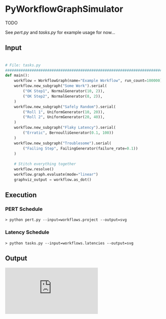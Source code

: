 # PyWorkflowGraphSimulator

TODO

See _pert.py_ and _tasks.py_ for example usage for now...

## Input

```python

# File: tasks.py
################################################################################
def main():
    workflow = WorkflowGraph(name="Example Workflow", run_count=100000)
    workflow.new_subgraph("Some Work").serial(
        ("OK Step1", NormalGenerator(10, 2)),
        ("OK Step2", NormalGenerator(8, 2)),
    )
    workflow.new_subgraph("Safely Random").serial(
        ("Roll 1", UniformGenerator(10, 20)),
        ("Roll 2", UniformGenerator(20, 40)),
    )
    workflow.new_subgraph("Flaky Latency").serial(
        ("Erratic", BernoulliGenerator(0.1, 100))
    )
    workflow.new_subgraph("Troublesome").serial(
        ("Failing Step", FailingGenerator(failure_rate=0.1))
    )

    # Stitch everything together
    workflow.resolve()
    workflow.graph.evaluate(mode="linear")
    graphviz_output = workflow.as_dot()

```

## Execution

### PERT Schedule

```shell
> python pert.py --input=workflows.project --output=svg
```

### Latency Schedule

```shell
> python tasks.py --input=workflows.latencies --output=svg
```

## Output

![Example Workflow](https://raw.githubusercontent.com/mweagle/PyWorkflowGraphSimulator/master/site/Example%20Latencies.gv.pdf)

